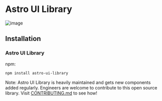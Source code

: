 # Astro UI Library

![image](https://user-images.githubusercontent.com/93447469/190551386-74f76819-37ba-4e17-9217-3f87bed1a75b.png)

## Installation

### Astro UI Library

npm: 

```
npm install astro-ui-library
```

Note: Astro UI Library is heavily maintained and gets new components added regularly. Engineers are welcome to contribute to this open source library. Visit [CONTRIBUTING.md](https://github.com/JordanUrbaezLu/astro-ui-library/blob/main/CONTRIBUTING.md) to see how!